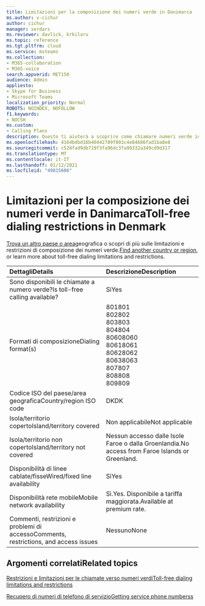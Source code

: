 ```yaml
---
title: Limitazioni per la composizione dei numeri verde in Danimarca
ms.author: v-cichur
author: cichur
manager: serdars
ms.reviewer: davlick, krkilaru
ms.topic: reference
ms.tgt.pltfrm: cloud
ms.service: msteams
ms.collection:
- M365-collaboration
- M365-voice
search.appverid: MET150
audience: Admin
appliesto:
- Skype for Business
- Microsoft Teams
localization_priority: Normal
ROBOTS: NOINDEX, NOFOLLOW
f1.keywords:
- NOCSH
ms.custom:
- Calling Plans
description: Questo ti aiuterà a scoprire come chiamare numeri verde in ogni paese/area geografica. Dopo aver selezionato il paese o l'area geografica, verrà visualizzata una pagina specifica del paese contenente dettagli specifici, restrizioni e limiti per la disponibilità di servizi a numero verde dove è disponibile il servizio verde. Il formato o i formati di composizione mostreranno i codici di accesso necessari all'interno di ogni paese/area geografica per comporre il numero verde.
ms.openlocfilehash: 4164bdbd16b40442789f801c4e84686fad1ba8e8
ms.sourcegitcommit: c528fad9db719f3fa96dc3fa99332a349cd9d317
ms.translationtype: MT
ms.contentlocale: it-IT
ms.lasthandoff: 01/12/2021
ms.locfileid: "49815606"
---
```

# <a name="toll-free-dialing-restrictions-in-denmark"></a><span data-ttu-id="bacca-105">Limitazioni per la composizione dei numeri verde in Danimarca</span><span class="sxs-lookup"><span data-stu-id="bacca-105">Toll-free dialing restrictions in Denmark</span></span>

<span data-ttu-id="bacca-106">[Trova un altro paese o area](../toll-free-dialing-limitations-and-restrictions.md)geografica o scopri di più sulle limitazioni e restrizioni di composizione dei numeri verde.</span><span class="sxs-lookup"><span data-stu-id="bacca-106">[Find another country or region](../toll-free-dialing-limitations-and-restrictions.md), or learn more about toll-free dialing limitations and restrictions.</span></span>


|<span data-ttu-id="bacca-107">**Dettagli**</span><span class="sxs-lookup"><span data-stu-id="bacca-107">**Details**</span></span>|<span data-ttu-id="bacca-108">**Descrizione**</span><span class="sxs-lookup"><span data-stu-id="bacca-108">**Description**</span></span>|
|:-----|:-----|
|<span data-ttu-id="bacca-109">Sono disponibili le chiamate a numero verde?</span><span class="sxs-lookup"><span data-stu-id="bacca-109">Is toll-free calling available?</span></span>  <br/> |<span data-ttu-id="bacca-110">Sì</span><span class="sxs-lookup"><span data-stu-id="bacca-110">Yes</span></span>  <br/> |
|<span data-ttu-id="bacca-111">Formati di composizione</span><span class="sxs-lookup"><span data-stu-id="bacca-111">Dialing format(s)</span></span>  <br/> | <span data-ttu-id="bacca-112">801</span><span class="sxs-lookup"><span data-stu-id="bacca-112">801</span></span><br/>  <span data-ttu-id="bacca-113">802</span><span class="sxs-lookup"><span data-stu-id="bacca-113">802</span></span><br/>  <span data-ttu-id="bacca-114">803</span><span class="sxs-lookup"><span data-stu-id="bacca-114">803</span></span><br/><span data-ttu-id="bacca-115">804</span><span class="sxs-lookup"><span data-stu-id="bacca-115">804</span></span><br/><span data-ttu-id="bacca-116">8060</span><span class="sxs-lookup"><span data-stu-id="bacca-116">8060</span></span><br/><span data-ttu-id="bacca-117">8061</span><span class="sxs-lookup"><span data-stu-id="bacca-117">8061</span></span><br/><span data-ttu-id="bacca-118">8062</span><span class="sxs-lookup"><span data-stu-id="bacca-118">8062</span></span><br/><span data-ttu-id="bacca-119">8063</span><span class="sxs-lookup"><span data-stu-id="bacca-119">8063</span></span><br/><span data-ttu-id="bacca-120">807</span><span class="sxs-lookup"><span data-stu-id="bacca-120">807</span></span><br/><span data-ttu-id="bacca-121">808</span><span class="sxs-lookup"><span data-stu-id="bacca-121">808</span></span><br/><span data-ttu-id="bacca-122">809</span><span class="sxs-lookup"><span data-stu-id="bacca-122">809</span></span><br/> |
|<span data-ttu-id="bacca-123">Codice ISO del paese/area geografica</span><span class="sxs-lookup"><span data-stu-id="bacca-123">Country/region ISO code</span></span>  <br/> |<span data-ttu-id="bacca-124">DK</span><span class="sxs-lookup"><span data-stu-id="bacca-124">DK</span></span>  <br/> |
|<span data-ttu-id="bacca-125">Isola/territorio coperto</span><span class="sxs-lookup"><span data-stu-id="bacca-125">Island/territory covered</span></span>  <br/> |<span data-ttu-id="bacca-126">Non applicabile</span><span class="sxs-lookup"><span data-stu-id="bacca-126">Not applicable</span></span>  <br/> |
|<span data-ttu-id="bacca-127">Isola/territorio non coperto</span><span class="sxs-lookup"><span data-stu-id="bacca-127">Island/territory not covered</span></span>  <br/> | <span data-ttu-id="bacca-128">Nessun accesso dalle Isole Faroe o dalla Groenlandia.</span><span class="sxs-lookup"><span data-stu-id="bacca-128">No access from Faroe Islands or Greenland.</span></span> <br/> |
|<span data-ttu-id="bacca-129">Disponibilità di linee cablate/fisse</span><span class="sxs-lookup"><span data-stu-id="bacca-129">Wired/fixed line availability</span></span>  <br/> |<span data-ttu-id="bacca-130">Sì</span><span class="sxs-lookup"><span data-stu-id="bacca-130">Yes</span></span>  <br/> |
|<span data-ttu-id="bacca-131">Disponibilità rete mobile</span><span class="sxs-lookup"><span data-stu-id="bacca-131">Mobile network availability</span></span>  <br/> | <span data-ttu-id="bacca-132">Sì.</span><span class="sxs-lookup"><span data-stu-id="bacca-132">Yes.</span></span> <span data-ttu-id="bacca-133">Disponibile a tariffa maggiorata.</span><span class="sxs-lookup"><span data-stu-id="bacca-133">Available at premium rate.</span></span> <br/> |
|<span data-ttu-id="bacca-134">Commenti, restrizioni e problemi di accesso</span><span class="sxs-lookup"><span data-stu-id="bacca-134">Comments, restrictions, and access issues</span></span>  <br/> |<span data-ttu-id="bacca-135">Nessuno</span><span class="sxs-lookup"><span data-stu-id="bacca-135">None</span></span>  <br/> |
   
## <a name="related-topics"></a><span data-ttu-id="bacca-136">Argomenti correlati</span><span class="sxs-lookup"><span data-stu-id="bacca-136">Related topics</span></span>
[<span data-ttu-id="bacca-137">Restrizioni e limitazioni per le chiamate verso numeri verdi</span><span class="sxs-lookup"><span data-stu-id="bacca-137">Toll-free dialing limitations and restrictions</span></span>](../toll-free-dialing-limitations-and-restrictions.md)

[<span data-ttu-id="bacca-138">Recupero di numeri di telefono di servizio</span><span class="sxs-lookup"><span data-stu-id="bacca-138">Getting service phone numberss</span></span>](/microsoftteams/getting-service-phone-numbers)

  
 
